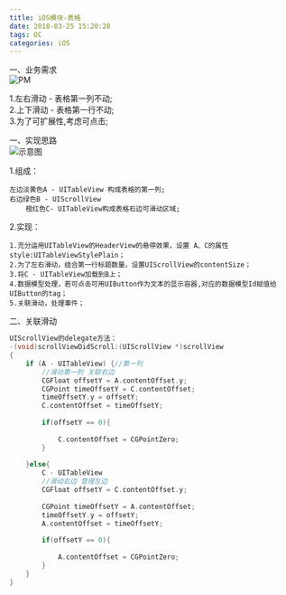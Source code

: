 ```yaml
---
title: iOS模块-表格
date: 2018-03-25 15:20:28
tags: OC
categories: iOS
---
```


一、业务需求  
![PM](pm.jpg)

1.左右滑动 -  表格第一列不动;   
2.上下滑动 - 表格第一行不动;   
3.为了可扩展性,考虑可点击;   
	
一、实现思路   
![示意图](table.png)

1.组成：
	
	左边淡黄色A - UITableView 构成表格的第一列;
	右边绿色B - UIScrollView 
		橙红色C- UITableView构成表格右边可滑动区域;
2.实现：
	
	1.充分运用UITableView的HeaderView的悬停效果，设置 A、C的属性style:UITableViewStylePlain；
	2.为了左右滑动，结合第一行标题数量，设置UIScrollView的contentSize；
	3.将C - UITableView加载到B上；
	4.数据模型处理，若可点击可用UIButton作为文本的显示容器,对应的数据模型Id赋值给UIButton的tag；
	5.关联滑动，处理事件；
二、关联滑动     

``` objectiveC
UIScrollView的delegate方法：
-(void)scrollViewDidScroll:(UIScrollView *)scrollView
{
    if (A - UITableView) {//第一列
        //滑动第一列 关联右边
        CGFloat offsetY = A.contentOffset.y;
        CGPoint timeOffsetY = C.contentOffset;
        timeOffsetY.y = offsetY;
        C.contentOffset = timeOffsetY;
        
        if(offsetY == 0){
            
            C.contentOffset = CGPointZero;
        }
        
    }else{
        C - UITableView
        //滑动右边 管理左边
        CGFloat offsetY = C.contentOffset.y;
        
        CGPoint timeOffsetY = A.contentOffset;
        timeOffsetY.y = offsetY;
        A.contentOffset = timeOffsetY;
        
        if(offsetY == 0){
            
            A.contentOffset = CGPointZero;
        }
    }
}

```
